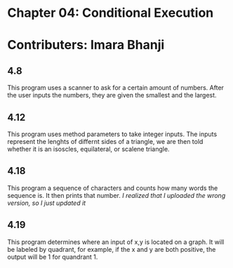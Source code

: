 # Chapter 04: Conditional Execution
# Contributers: Imara Bhanji

## 4.8
This program uses a scanner to ask for a certain amount of numbers. After the user inputs the numbers, they are given the smallest and the largest.
## 4.12
This program uses method parameters to take integer inputs. The inputs represent the lenghts of differnt sides of a triangle, we are then told whether it is an isoscles, equilateral, or scalene triangle. 
## 4.18
This program a sequence of characters and counts how many words the sequence is. It then prints that number. 
*I realized that I uploaded the wrong version, so I just updated it*
## 4.19
This program determines where an input of x,y is located on a graph. It will be labeled by quadrant, for example, if the x and y are both positive, the output will be 1 for quandrant 1. 
